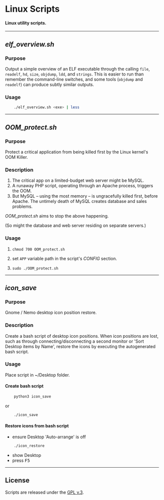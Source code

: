 
# Linux Scripts

#### Linux utility scripts.


---


## *elf_overview.sh*

### Purpose

Output a simple overview of an ELF executable through the calling `file`, `readelf`, `hd`, `size`, `objdump`, `ldd`, and `strings`. This is easier to run than remember the command-line switches, and some tools (`objdump` and `readelf`) can produce subtly similar outputs.


### Usage

```bash
    ./elf_overview.sh <exe> | less
```


---


## *OOM_protect.sh*

### Purpose

Protect a critical application from being killed first by the Linux kernel's OOM Killer.


### Description

1. The critical app on a limited-budget web server might be MySQL.
2. A runaway PHP script, operating through an Apache process, triggers the OOM.
3. But MySQL &ndash; using the most memory &ndash; is ungracefully killed first, before Apache. The untimely death of MySQL creates database and sales problems.

*OOM_protect.sh* aims to stop the above happening.

(So might the database and web server residing on separate servers.)


### Usage

1. `chmod 700 OOM_protect.sh`

2. set `APP` variable path in the script's *CONFIG* section.

3. `sudo ./OOM_protect.sh`


---


## *icon_save*

### Purpose

Gnome / Nemo desktop icon position restore.


### Description

Create a bash script of desktop icon positions. When icon positions are lost, such as through connecting/disconnecting a second monitor or 'Sort Desktop items by Name', restore the icons by executing the autogenerated bash script.


### Usage

Place script in ~/Desktop folder.

#### Create bash script

```bash
    python3 icon_save
```

or

```bash
    ./icon_save
```

#### Restore icons from bash script

+ ensure Desktop 'Auto-arrange' is off

```bash
    ./icon_restore
```

+ show Desktop
+ press <kbd>F5</kbd>

---


## License

Scripts are released under the [GPL v.3](https://www.gnu.org/licenses/gpl-3.0.html).
